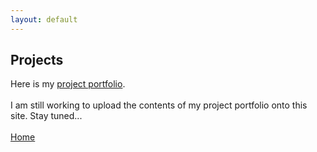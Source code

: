 ```yaml
---
layout: default
---
```

## Projects

Here is my <a href="documents/Portfolio-4-21-22.pdf" target="blank">project portfolio</a>. <br> <br>
I am still working to upload the contents of my project portfolio onto this site. Stay tuned...
<br> <br>
[Home](/index)

